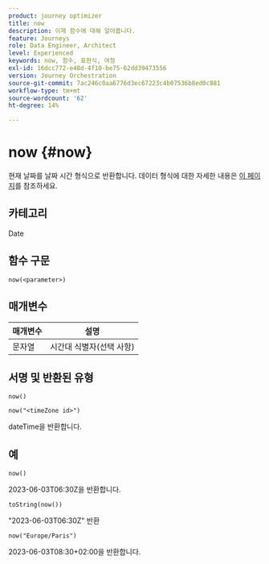 ```yaml
---
product: journey optimizer
title: now
description: 이제 함수에 대해 알아봅니다.
feature: Journeys
role: Data Engineer, Architect
level: Experienced
keywords: now, 함수, 표현식, 여정
exl-id: 16dcc772-e48d-4f10-be75-62dd39473556
version: Journey Orchestration
source-git-commit: 7ac246c0aa6776d3ec67223c4b07536b8ed0c881
workflow-type: tm+mt
source-wordcount: '62'
ht-degree: 14%

---
```


# now {#now}

현재 날짜를 날짜 시간 형식으로 반환합니다. 데이터 형식에 대한 자세한 내용은 [이 페이지](../expression/data-types.md)를 참조하세요.

## 카테고리

Date

## 함수 구문

`now(<parameter>)`

## 매개변수

| 매개변수 | 설명 |
|--- |--- |
| 문자열 | 시간대 식별자(선택 사항) |

## 서명 및 반환된 유형

`now()`

`now("<timeZone id>")`

dateTime을 반환합니다.

## 예

`now()`

2023-06-03T06:30Z을 반환합니다.

`toString(now())`

&quot;2023-06-03T06:30Z&quot; 반환

`now("Europe/Paris")`

2023-06-03T08:30+02:00을 반환합니다.
